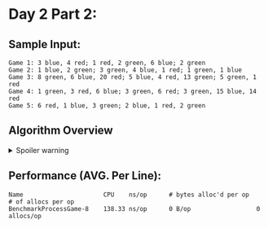 # Day 2 Part 2:

## Sample Input:
```
Game 1: 3 blue, 4 red; 1 red, 2 green, 6 blue; 2 green
Game 2: 1 blue, 2 green; 3 green, 4 blue, 1 red; 1 green, 1 blue
Game 3: 8 green, 6 blue, 20 red; 5 blue, 4 red, 13 green; 5 green, 1 red
Game 4: 1 green, 3 red, 6 blue; 3 green, 6 red; 3 green, 15 blue, 14 red
Game 5: 6 red, 1 blue, 3 green; 2 blue, 1 red, 2 green
```

## Algorithm Overview
<details>
  <summary>Spoiler warning</summary>

  For Day 2 Part 2 is much like part 1 except instead of checking if the last number seen is too high, the check is done to see if it's the highest for 
    the related color. 

    For each character in line
        A. If the character is a digit store it
        B. If the character is a digit and the previous character *was* too, build a 2 digit number from the two digits
        C. If the character is *not* a number:
            C.a if the character is 'r':
                C.a.a if the highest number associated with 'red' is lower than the stored number:
                    replace the previously higher number with it
                C.a.b reset the stored digit to 0
            C.b if the character is 'g':
                C.b.a if the highest number associated with 'green' is lower than the stored number:
                    replace the previously higher number with it
                C.b.b reset the stored digit to 0
            C.c if the character is 'b':
                C.c.a if the highest number associated with 'blue' is lower than the stored number:
                    replace the previously higher number with it
                C.c.b reset the stored digit to 0
    return highest_red * highest_green * highest_blue 
    

</details>

## Performance (AVG. Per Line):
```
Name                      CPU    ns/op      # bytes alloc'd per op      # of allocs per op
BenchmarkProcessGame-8    138.33 ns/op	    0 B/op	                0 allocs/op
```